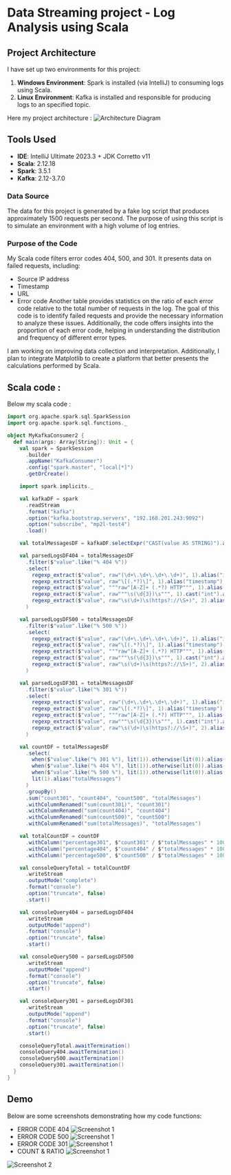 # Data Streaming project - Log Analysis using Scala

## Project Architecture
I have set up two environments for this project:
1. **Windows Environment**: Spark is installed (via IntelliJ) to consuming logs using Scala.
2. **Linux Environment**: Kafka is installed and responsible for producing logs to an specified topic.

Here my project architecture :
![Architecture Diagram](https://raw.githubusercontent.com/AhmedJallali/BigData/main/Arch1.png)

## Tools Used
- **IDE**: IntelliJ Ultimate 2023.3 + JDK Corretto v11
- **Scala**: 2.12.18
- **Spark**: 3.5.1
- **Kafka**: 2.12-3.7.0

### Data Source
The data for this project is generated by a fake log script that produces approximately 1500 requests per second. The purpose of using this script is to simulate an environment with a high volume of log entries.

### Purpose of the Code
My Scala code filters error codes 404, 500, and 301. It presents data on failed requests, including:
  - Source IP address
  - Timestamp
  - URL
  - Error code
Another table provides statistics on the ratio of each error code relative to the total number of requests in the log.
The goal of this code is to identify failed requests and provide the necessary information to analyze these issues. Additionally, the code offers insights into the proportion of each error code, helping in understanding the distribution and frequency of different error types.

I am working on improving data collection and interpretation. Additionally, I plan to integrate Matplotlib to create a platform that better presents the calculations performed by Scala.

## Scala code :
Below my scala code :
```scala
import org.apache.spark.sql.SparkSession
import org.apache.spark.sql.functions._

object MyKafkaConsumer2 {
  def main(args: Array[String]): Unit = {
    val spark = SparkSession
      .builder
      .appName("KafkaConsumer")
      .config("spark.master", "local[*]")
      .getOrCreate()

    import spark.implicits._

    val kafkaDF = spark
      .readStream
      .format("kafka")
      .option("kafka.bootstrap.servers", "192.168.201.243:9092")
      .option("subscribe", "mp2l-test4")
      .load()

    val totalMessagesDF = kafkaDF.selectExpr("CAST(value AS STRING)").as[String].filter($"value".isNotNull)

    val parsedLogsDF404 = totalMessagesDF
      .filter($"value".like("% 404 %"))
      .select(
        regexp_extract($"value", raw"(\d+\.\d+\.\d+\.\d+)", 1).alias("ip"),
        regexp_extract($"value", raw"\[(.*?)\]", 1).alias("timestamp"),
        regexp_extract($"value", """raw"[A-Z]+ (.*?) HTTP""", 1).alias("request"),
        regexp_extract($"value", raw"""\s(\d{3})\s""", 1).cast("int").alias("status_code"),
        regexp_extract($"value", raw"\s(\d+)\s(https?://\S+)", 2).alias("siteweb")
      )

    val parsedLogsDF500 = totalMessagesDF
      .filter($"value".like("% 500 %"))
      .select(
        regexp_extract($"value", raw"(\d+\.\d+\.\d+\.\d+)", 1).alias("ip"),
        regexp_extract($"value", raw"\[(.*?)\]", 1).alias("timestamp"),
        regexp_extract($"value", """raw"[A-Z]+ (.*?) HTTP""", 1).alias("request"),
        regexp_extract($"value", raw"""\s(\d{3})\s""", 1).cast("int").alias("status_code"),
        regexp_extract($"value", raw"\s(\d+)\s(https?://\S+)", 2).alias("siteweb")
      )

    val parsedLogsDF301 = totalMessagesDF
      .filter($"value".like("% 301 %"))
      .select(
        regexp_extract($"value", raw"(\d+\.\d+\.\d+\.\d+)", 1).alias("ip"),
        regexp_extract($"value", raw"\[(.*?)\]", 1).alias("timestamp"),
        regexp_extract($"value", """raw"[A-Z]+ (.*?) HTTP""", 1).alias("request"),
        regexp_extract($"value", raw"""\s(\d{3})\s""", 1).cast("int").alias("status_code"),
        regexp_extract($"value", raw"\s(\d+)\s(https?://\S+)", 2).alias("siteweb")
      )

    val countDF = totalMessagesDF
      .select(
        when($"value".like("% 301 %"), lit(1)).otherwise(lit(0)).alias("count301"),
        when($"value".like("% 404 %"), lit(1)).otherwise(lit(0)).alias("count404"),
        when($"value".like("% 500 %"), lit(1)).otherwise(lit(0)).alias("count500"),
        lit(1).alias("totalMessages")
      )
      .groupBy()
      .sum("count301", "count404", "count500", "totalMessages")
      .withColumnRenamed("sum(count301)", "count301")
      .withColumnRenamed("sum(count404)", "count404")
      .withColumnRenamed("sum(count500)", "count500")
      .withColumnRenamed("sum(totalMessages)", "totalMessages")

    val totalCountDF = countDF
      .withColumn("percentage301", $"count301" / $"totalMessages" * 100)
      .withColumn("percentage404", $"count404" / $"totalMessages" * 100)
      .withColumn("percentage500", $"count500" / $"totalMessages" * 100)

    val consoleQueryTotal = totalCountDF
      .writeStream
      .outputMode("complete")
      .format("console")
      .option("truncate", false)
      .start()

    val consoleQuery404 = parsedLogsDF404
      .writeStream
      .outputMode("append")
      .format("console")
      .option("truncate", false)
      .start()

    val consoleQuery500 = parsedLogsDF500
      .writeStream
      .outputMode("append")
      .format("console")
      .option("truncate", false)
      .start()

    val consoleQuery301 = parsedLogsDF301
      .writeStream
      .outputMode("append")
      .format("console")
      .option("truncate", false)
      .start()

    consoleQueryTotal.awaitTermination()
    consoleQuery404.awaitTermination()
    consoleQuery500.awaitTermination()
    consoleQuery301.awaitTermination()
  }
}

```

## Demo
Below are some screenshots demonstrating how my code functions:
* ERROR CODE 404
![Screenshot 1](https://github.com/AhmedJallali/BigData/blob/main/ERR404.png)
* ERROR CODE 500
![Screenshot 1](https://github.com/AhmedJallali/BigData/blob/main/ERR500.png)
* ERROR CODE 301
![Screenshot 1](https://github.com/AhmedJallali/BigData/blob/main/ERR301.png)
* COUNT & RATIO
![Screenshot 1](https://github.com/AhmedJallali/BigData/blob/main/Ratio.png)

![Screenshot 2](https://github.com/AhmedJallali/BigData/blob/main/Tab2.png)
